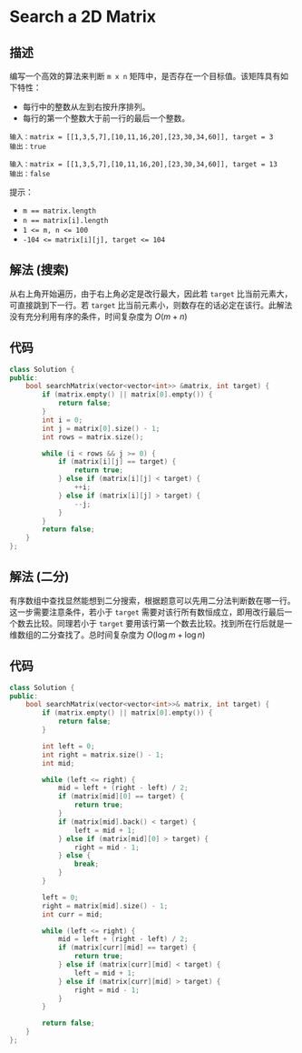 # Search a 2D Matrix

## 描述

编写一个高效的算法来判断 `m x n` 矩阵中，是否存在一个目标值。该矩阵具有如下特性：

- 每行中的整数从左到右按升序排列。
- 每行的第一个整数大于前一行的最后一个整数。

```
输入：matrix = [[1,3,5,7],[10,11,16,20],[23,30,34,60]], target = 3
输出：true
```
```
输入：matrix = [[1,3,5,7],[10,11,16,20],[23,30,34,60]], target = 13
输出：false
```

提示：

- `m == matrix.length`
- `n == matrix[i].length`
- `1 <= m, n <= 100`
- `-104 <= matrix[i][j], target <= 104`

## 解法 (搜索)

从右上角开始遍历，由于右上角必定是改行最大，因此若 `target` 比当前元素大，可直接跳到下一行。若 `target` 比当前元素小，则数存在的话必定在该行。此解法没有充分利用有序的条件，时间复杂度为 $O(m + n)$

## 代码

```cpp
class Solution {
public:
    bool searchMatrix(vector<vector<int>> &matrix, int target) {
        if (matrix.empty() || matrix[0].empty()) {
            return false;
        }
        int i = 0;
        int j = matrix[0].size() - 1;
        int rows = matrix.size();

        while (i < rows && j >= 0) {
            if (matrix[i][j] == target) {
                return true;
            } else if (matrix[i][j] < target) {
                ++i;
            } else if (matrix[i][j] > target) {
                --j;
            }
        }
        return false;
    }
};
```

## 解法 (二分)

有序数组中查找显然能想到二分搜索，根据题意可以先用二分法判断数在哪一行。这一步需要注意条件，若小于 `target` 需要对该行所有数恒成立，即用改行最后一个数去比较。同理若小于 `target` 要用该行第一个数去比较。找到所在行后就是一维数组的二分查找了。总时间复杂度为 $O(\log m + \log n)$

## 代码

```cpp
class Solution {
public:
    bool searchMatrix(vector<vector<int>>& matrix, int target) {
        if (matrix.empty() || matrix[0].empty()) {
            return false;
        }

        int left = 0;
        int right = matrix.size() - 1;
        int mid;

        while (left <= right) {
            mid = left + (right - left) / 2;
            if (matrix[mid][0] == target) {
                return true;
            }
            if (matrix[mid].back() < target) {
                left = mid + 1;
            } else if (matrix[mid][0] > target) {
                right = mid - 1;
            } else {
                break;
            }
        }

        left = 0;
        right = matrix[mid].size() - 1;
        int curr = mid;

        while (left <= right) {
            mid = left + (right - left) / 2;
            if (matrix[curr][mid] == target) {
                return true;
            } else if (matrix[curr][mid] < target) {
                left = mid + 1;
            } else if (matrix[curr][mid] > target) {
                right = mid - 1;
            }
        }

        return false;
    }
};
```

